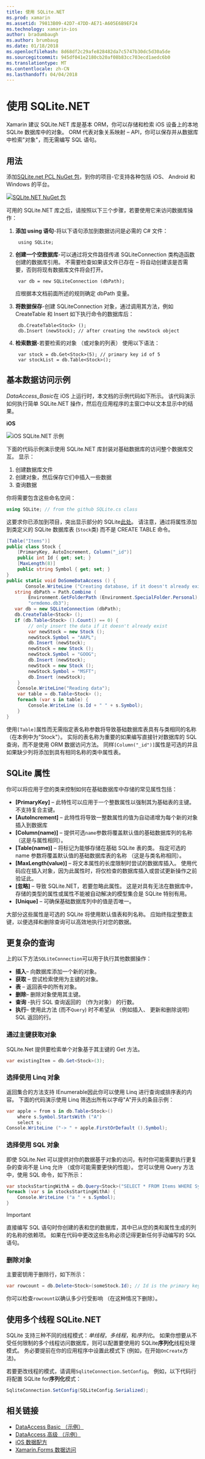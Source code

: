```yaml
---
title: 使用 SQLite.NET
ms.prod: xamarin
ms.assetid: 79813B09-42D7-47DD-AE71-A605E6B9EF24
ms.technology: xamarin-ios
author: bradumbaugh
ms.author: brumbaug
ms.date: 01/18/2018
ms.openlocfilehash: 8d68df2c29afe828482da7c5747b30dc5d30a5de
ms.sourcegitcommit: 945df041e2180cb20af08b83cc703ecd1aedc6b0
ms.translationtype: MT
ms.contentlocale: zh-CN
ms.lasthandoff: 04/04/2018
---
```

# <a name="using-sqlitenet"></a>使用 SQLite.NET

Xamarin 建议 SQLite.NET 库是基本 ORM，你可以存储和检索 iOS 设备上的本地 SQLite 数据库中的对象。
ORM 代表对象关系映射 – API，你可以保存并从数据库中检索"对象"，而无需编写 SQL 语句。

<a name="Usage"/>

## <a name="usage"></a>用法

添加[SQLite.net PCL NuGet 包](https://www.nuget.org/packages/sqlite-net-pcl/)，到你的项目-它支持各种包括 iOS、 Android 和 Windows 的平台。

  [![](using-sqlite-orm-images/image1a-sml.png "SQLite.NET NuGet 包")](using-sqlite-orm-images/image1a.png#lightbox)

可用的 SQLite.NET 库之后，请按照以下三个步骤，若要使用它来访问数据库操作：


1. **添加 using 语句**-将以下语句添加到数据访问是必需的 C# 文件：

        using SQLite;

1. **创建一个空数据库**-可以通过将文件路径传递 SQLiteConnection 类构造函数创建的数据库引用。 不需要检查如果该文件已存在 – 将自动创建该是否需要，否则将现有数据库文件将会打开。

        var db = new SQLiteConnection (dbPath);

    应根据本文档前面所述的规则确定 dbPath 变量。

1. **将数据保存**-创建 SQLiteConnection 对象，通过调用其方法，例如 CreateTable 和 Insert 如下执行命令的数据库后：

        db.CreateTable<Stock> ();
        db.Insert (newStock); // after creating the newStock object

1. **检索数据**-若要检索的对象 （或对象的列表） 使用以下语法：

        var stock = db.Get<Stock>(5); // primary key id of 5
        var stockList = db.Table<Stock>();

## <a name="basic-data-access-sample"></a>基本数据访问示例

*DataAccess_Basic*在 iOS 上运行时，本文档的示例代码如下所示。 该代码演示如何执行简单 SQLite.NET 操作，然后在应用程序的主窗口中以文本显示中的结果。

**iOS**

 ![](using-sqlite-orm-images/image2.png "iOS SQLite.NET 示例")

下面的代码示例演示使用 SQLite.NET 库封装对基础数据库的访问整个数据库交互。 显示：

1.  创建数据库文件
1.  创建对象，然后保存它们中插入一些数据
1.  查询数据


你将需要包含这些命名空间：

```csharp
using SQLite; // from the github SQLite.cs class
```

这要求你已添加到项目，突出显示部分的 SQLite[此处](#Usage)。 请注意，通过将属性添加到类定义的 SQLite 数据库表 (`Stock`类) 而不是 CREATE TABLE 命令。

```csharp
[Table("Items")]
public class Stock {
    [PrimaryKey, AutoIncrement, Column("_id")]
    public int Id { get; set; }
    [MaxLength(8)]
    public string Symbol { get; set; }
}
public static void DoSomeDataAccess () {
       Console.WriteLine ("Creating database, if it doesn't already exist");
   string dbPath = Path.Combine (
        Environment.GetFolderPath (Environment.SpecialFolder.Personal),
        "ormdemo.db3");
   var db = new SQLiteConnection (dbPath);
   db.CreateTable<Stock> ();
   if (db.Table<Stock> ().Count() == 0) {
        // only insert the data if it doesn't already exist
        var newStock = new Stock ();
        newStock.Symbol = "AAPL";
        db.Insert (newStock);
        newStock = new Stock ();
        newStock.Symbol = "GOOG";
        db.Insert (newStock);
        newStock = new Stock ();
        newStock.Symbol = "MSFT";
        db.Insert (newStock);
    }
    Console.WriteLine("Reading data");
    var table = db.Table<Stock> ();
    foreach (var s in table) {
        Console.WriteLine (s.Id + " " + s.Symbol);
    }
}
```

使用`[Table]`属性而无需指定表名称参数将导致基础数据库表具有与类相同的名称 （在本例中为"Stock"）。 实际的表名称为重要的如果编写直接针对数据库的 SQL 查询，而不是使用 ORM 数据访问方法。 同样`[Column("_id")]`属性是可选的并且如果缺少列将添加到具有相同名称的类中属性表。

## <a name="sqlite-attributes"></a>SQLite 属性

你可以将应用于您的类来控制如何在基础数据库中存储的常见属性包括：

-  **[PrimaryKey]** – 此特性可以应用于一个整数属性以强制其为基础表的主键。 不支持复合主键。
-  **[AutoIncrement]** – 此特性将导致一整数属性的值为自动递增为每个新的对象插入到数据库
-  **[Column(name)]** – 提供可选`name`参数将覆盖默认值的基础数据库列的名称 （这是与属性相同）。
-  **[Table(name)]** – 将标记为能够存储在基础 SQLite 表的类。 指定可选的 name 参数将覆盖默认值的基础数据库表的名称 （这是与类名称相同）。
-  **[MaxLength(value)]** – 将文本属性的长度限制时尝试的数据库插入。 使用代码应在插入对象，因为此属性时，将仅检查的数据库插入或尝试更新操作之前验证此。
-  **[忽略]** – 导致 SQLite.NET，若要忽略此属性。 这是对具有无法在数据库中，存储的类型的属性或属性不能被自动解决的模型集合是 SQLite 特别有用。
-  **[Unique]** – 可确保基础数据库列中的值是否唯一。


大部分这些属性是可选的 SQLite 将使用默认值表和列名称。 应始终指定整数主键，以便选择和删除查询可以高效地执行对您的数据。

## <a name="more-complex-queries"></a>更复杂的查询

上的以下方法`SQLiteConnection`可以用于执行其他数据操作：

-  **插入**– 向数据库添加一个新的对象。
-  **获取<T>** – 尝试检索使用为主键的对象。
-  **表<T>** – 返回表中的所有对象。
-  **删除**– 删除对象使用其主键。
-  **查询<T>** -执行 SQL 查询返回的 （作为对象） 的行数。
-  **执行**– 使用此方法 (而不`Query`) 时不希望从 （例如插入、 更新和删除说明） SQL 返回的行。


### <a name="getting-an-object-by-the-primary-key"></a>通过主键获取对象

SQLite.Net 提供要检索单个对象基于其主键的 Get 方法。

```csharp
var existingItem = db.Get<Stock>(3);
```

### <a name="selecting-an-object-using-linq"></a>选择使用 Linq 对象

返回集合的方法支持 IEnumerable<T>因此你可以使用 Linq 进行查询或排序表的内容。 下面的代码演示使用 Linq 筛选出所有以字母"A"开头的条目示例：

```csharp
var apple = from s in db.Table<Stock>()
    where s.Symbol.StartsWith ("A")
    select s;
Console.WriteLine ("-> " + apple.FirstOrDefault ().Symbol);
```

### <a name="selecting-an-object-using-sql"></a>选择使用 SQL 对象

即使 SQLite.Net 可以提供对你的数据基于对象的访问，有时你可能需要执行更复杂的查询不是 Linq 允许 （或你可能需要更快的性能）。 您可以使用 Query 方法中，使用 SQL 命令，如下所示：

```csharp
var stocksStartingWithA = db.Query<Stock>("SELECT * FROM Items WHERE Symbol = ?", "A");
foreach (var s in stocksStartingWithA) {
    Console.WriteLine ("a " + s.Symbol);
}
```

> [!IMPORTANT]
> 直接编写 SQL 语句时你创建的表和您的数据库，其中已从您的类和属性生成的列的名称的依赖项。 如果在代码中更改这些名称必须记得更新任何手动编写的 SQL 语句。

### <a name="deleting-an-object"></a>删除对象

主要密钥用于删除行，如下所示：

```csharp
var rowcount = db.Delete<Stock>(someStock.Id); // Id is the primary key
```

你可以检查`rowcount`以确认多少行受影响 （在这种情况下删除）。

## <a name="using-sqlitenet-with-multiple-threads"></a>使用多个线程 SQLite.NET

SQLite 支持三种不同的线程模式：*单线程*，*多线程*，和*序列化*。 如果你想要从不受任何限制的多个线程访问数据库，则可以配置要使用的 SQLite**序列化**线程处理模式。 务必要提前在你的应用程序中设置此模式下 (例如，在开始`OnCreate`方法)。

若要更改线程的模式，请调用`SqliteConnection.SetConfig`。 例如，以下代码行将配置 SQLite for**序列化**模式：

```csharp
SqliteConnection.SetConfig(SQLiteConfig.Serialized);
```


## <a name="related-links"></a>相关链接

- [DataAccess Basic （示例）](https://github.com/xamarin/mobile-samples/tree/master/DataAccess/Basic)
- [DataAccess 高级 （示例）](https://github.com/xamarin/mobile-samples/tree/master/DataAccess/Advanced)
- [iOS 数据配方](https://developer.xamarin.com/recipes/ios/data/sqlite/)
- [Xamarin.Forms 数据访问](~/xamarin-forms/app-fundamentals/databases.md)
